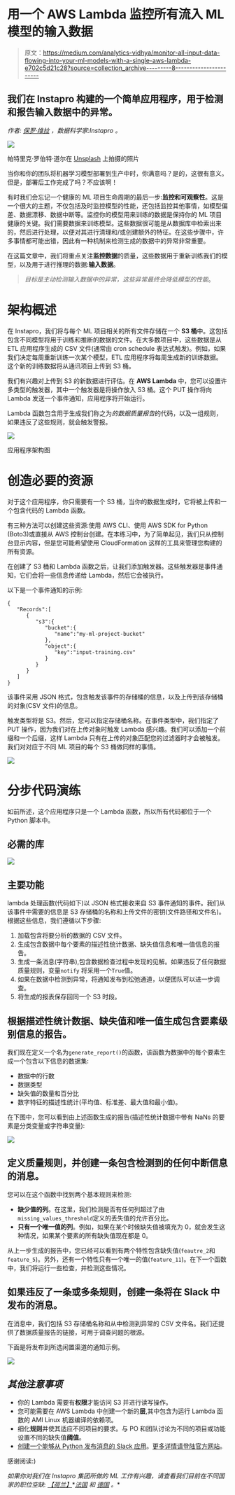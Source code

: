 # 用一个 AWS Lambda 监控所有流入 ML 模型的输入数据

> 原文：<https://medium.com/analytics-vidhya/monitor-all-input-data-flowing-into-your-ml-models-with-a-single-aws-lambda-e702c5d21c28?source=collection_archive---------8----------------------->

## 我们在 Instapro 构建的一个简单应用程序，用于检测和报告输入数据中的异常。

*作者:* [*保罗·维拉*](https://www.linkedin.com/in/pauvilarribo/) *，数据科学家:Instapro* *。*

![](img/d54c05bc2bd5491f624902a209b1c703.png)

帕特里克·罗伯特·道尔在 [Unsplash](https://unsplash.com?utm_source=medium&utm_medium=referral) 上拍摄的照片

当你和你的团队将机器学习模型部署到生产中时，你满意吗？是的，这很有意义。但是，部署后工作完成了吗？不应该啊！

有时我们会忘记一个健康的 ML 项目生命周期的最后一步:**监控和可观察性**。这是一个很大的主题，不仅包括及时监控模型的性能，还包括监控其他事情，如模型偏差、数据漂移、数据中断等。监控你的模型用来训练的数据是保持你的 ML 项目健康的关键。我们需要数据来训练模型。这些数据很可能是从数据库中检索出来的，然后进行处理，以便对其进行清理和/或创建额外的特征。在这些步骤中，许多事情都可能出错，因此有一种机制来检测生成的数据中的异常非常重要。

在这篇文章中，我们将重点关注**监控数据**的质量，这些数据用于重新训练我们的模型，以及用于进行推理的数据:**输入数据**。

> *目标是主动检测输入数据中的异常，这些异常最终会降低模型的性能*。

# 架构概述

在 Instapro，我们将与每个 ML 项目相关的所有文件存储在一个 **S3 桶**中。这包括包含不同模型将用于训练和推断的数据的文件。在大多数项目中，这些数据是从 ETL 应用程序生成的 CSV 文件(通常由 cron schedule 表达式触发)。例如，如果我们决定每周重新训练一次某个模型，ETL 应用程序将每周生成新的训练数据。这个新的训练数据将从通讯项目上传到 S3 桶。

我们有兴趣对上传到 S3 的新数据进行评估。在 **AWS Lambda** 中，您可以设置许多类型的触发器，其中一个触发器是将操作放入 S3 桶。这个 PUT 操作将向 Lambda 发送一个事件通知，应用程序将开始运行。

Lambda 函数包含用于生成我们称之为*的数据质量报告*的代码，以及一组规则，如果违反了这些规则，就会触发警报。

![](img/889eabfe63f68427b93a06154bafaecb.png)

应用程序架构图

# 创造必要的资源

对于这个应用程序，你只需要有一个 S3 桶，当你的数据生成时，它将被上传和一个包含代码的 Lambda 函数。

有三种方法可以创建这些资源:使用 AWS CLI、使用 AWS SDK for Python (Boto3)或直接从 AWS 控制台创建。在本练习中，为了简单起见，我们只从控制台显示内容，但是您可能希望使用 CloudFormation 这样的工具来管理您构建的所有资源。

在创建了 S3 桶和 Lambda 函数之后，让我们添加触发器。这些触发器是事件通知，它们会将一些信息传递给 Lambda，然后它会被执行。

以下是一个事件通知的示例:

```
{
   "Records":[
      {
         "s3":{
            "bucket":{
               "name":"my-ml-project-bucket"
            },
            "object":{
               "key":"input-training.csv"
            }
         }
      }
   ]
}
```

该事件采用 JSON 格式，包含触发该事件的存储桶的信息，以及上传到该存储桶的对象(CSV 文件)的信息。

触发类型将是 S3。然后，您可以指定存储桶名称。在事件类型中，我们指定了 PUT 操作，因为我们对在上传对象时触发 Lambda 感兴趣。我们可以添加一个前缀和一个后缀，这样 Lambda 只有在上传的对象匹配您的过滤器时才会被触发。我们对对应于不同 ML 项目的每个 S3 桶做同样的事情。

![](img/aa6120facdda61ab99c02e7967bcea9e.png)

# 分步代码演练

如前所述，这个应用程序只是一个 Lambda 函数，所以所有代码都位于一个 Python 脚本中。

## 必需的库

![](img/75a8fd3365cc58152e4a2f7a1436258c.png)

## 主要功能

lambda 处理函数(代码如下)以 JSON 格式接收来自 S3 事件通知的事件。我们从该事件中需要的信息是 S3 存储桶的名称和上传文件的密钥(文件路径和文件名)。根据这些信息，我们遵循以下步骤:

1.  加载包含将要分析的数据的 CSV 文件。
2.  生成包含数据中每个要素的描述性统计数据、缺失值信息和唯一值信息的报告。
3.  生成一条消息(字符串),包含数据检查过程中发现的见解。如果违反了任何数据质量规则，变量`notify` 将采用一个`True`值。
4.  如果在数据中检测到异常，将通知发布到松弛通道，以便团队可以进一步调查。
5.  将生成的报表保存回同一个 S3 时段。

## 根据描述性统计数据、缺失值和唯一值生成包含要素级别信息的报告。

我们现在定义一个名为`generate_report()`的函数，该函数为数据中的每个要素生成一个包含以下信息的数据集:

*   数据中的行数
*   数据类型
*   缺失值的数量和百分比
*   数字特征的描述性统计(平均值、标准差、最大值和最小值)。

在下图中，您可以看到由上述函数生成的报告(描述性统计数据中带有 NaNs 的要素是分类变量或字符串变量):

![](img/aab6d52ced8bd38e8cf83665aaaff69b.png)

## 定义质量规则，并创建一条包含检测到的任何中断信息的消息。

您可以在这个函数中找到两个基本规则来检测:

*   **缺少值的列**。在这里，我们检测是否有任何列超过了由`missing_values_threshold`定义的丢失值的允许百分比。
*   **只有一个唯一值的列**。例如，如果在某个时候缺失值被填充为 0，就会发生这种情况，如果某个要素的所有缺失值现在都是 0。

从上一步生成的报告中，您已经可以看到有两个特性包含缺失值(`feautre_2`和`feature_5`)。另外，还有一个特性只有一个唯一的值(`feature_11`)。在下一个函数中，我们将运行一些检查，并检测这些情况。

## 如果违反了一条或多条规则，创建一条将在 Slack 中发布的消息。

在消息中，我们包括 S3 存储桶名称和从中检测到异常的 CSV 文件名。我们还提供了数据质量报告的链接，可用于调查问题的根源。

下面是将发布到所选闲置渠道的通知示例。

![](img/a9a114fef8502a5c46defa7ff56fca2b.png)

## *其他注意事项*

*   你的 Lambda 需要有**权限**才能访问 S3 并进行读写操作。
*   您可能需要在 AWS Lambda 中创建一个新的**层**,其中包含为运行 Lambda 函数的 AMI Linux 机器编译的依赖项。
*   细化**规则**并使其适应不同项目的要求。与 PO 和团队讨论为不同的项目或功能设置不同的缺失值**阈值**。
*   [创建一个能够从 Python 发布消息的 Slack 应用](https://api.slack.com/start/overview#creating)。[更多详情请登陆官方网站](https://api.slack.com/messaging/sending)。

感谢阅读:)

*如果你对我们在 Instapro 集团所做的 ML 工作有兴趣，请查看我们目前在不同国家的职位空缺:* [*【荷兰】*](https://www.careersatwerkspot.com/vacancies/)*[*法国*](https://www.welcometothejungle.com/fr/companies/travaux-com/jobs) *和* [*德国*](https://myhammer.jobs.personio.de/) *。**